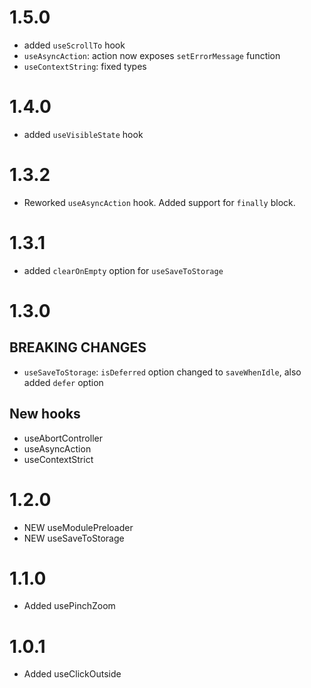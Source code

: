 # 1.5.0

- added `useScrollTo` hook
- `useAsyncAction`: action now exposes `setErrorMessage` function
- `useContextString`: fixed types

# 1.4.0

- added `useVisibleState` hook

# 1.3.2

- Reworked `useAsyncAction` hook. Added support for `finally` block.

# 1.3.1

- added `clearOnEmpty` option for `useSaveToStorage`

# 1.3.0

## BREAKING CHANGES

- `useSaveToStorage`: `isDeferred` option changed to `saveWhenIdle`, also added `defer` option

## New hooks

- useAbortController
- useAsyncAction
- useContextStrict

# 1.2.0

- NEW useModulePreloader
- NEW useSaveToStorage

# 1.1.0

- Added usePinchZoom

# 1.0.1

- Added useClickOutside
